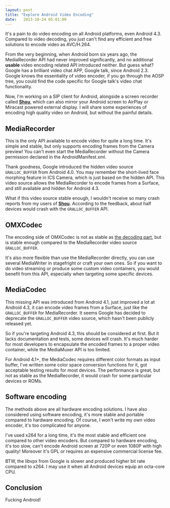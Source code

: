 ```yaml
---
layout: post
title: "Explore Android Video Encoding"
date:   2013-10-24 05:01:00
---
```


It's a pain to do video encoding on all Android platforms, even Android 4.3. Compared to video decoding, you just can't find any efficient and free solutions to encode video as AVC/H.264.

From the very beginning, when Android born six years ago, the MediaRecorder API had never improved significantly, and no additional **usable** video encoding related API introduced neither. But guess what? Google has a brilliant video chat APP, Google talk, since Android 2.3. Google knows the essentiality of video encoder, if you go through the AOSP tree, you could find the code specific for Google talk's video chat functionality.

Now, I'm working on a SIP client for Android, alongside a screen recorder called **[Shou](https://shou.tv)**, which can also mirror your Android screen to AirPlay or Miracast powered external display. I will share some experiences of encoding high quality video on Android, but without the painful details.




MediaRecorder
-------------

This is the only API available to encode video for quite a long time. It's simple and stable, but only supports encoding frames from the Camera preview! You can't even start the MediaRecorder without the Camera permission declared in the AndroidManifest.xml.

Thank goodness, Google introduced the hidden video source `GRALLOC_BUFFER` from Android 4.0. You may remember the short-lived face morphing feature in ICS Camera, which is just based on the hidden API. This video source allows the MediaRecorder to encode frames from a Surface, and still available and hidden for Android 4.3.

What if this video source stable enough, I wouldn't receive so many crash reports from my users of **[Shou](https://shou.tv)**. According to the feedback, about half devices would crash with the `GRALLOC_BUFFER` API.




OMXCodec
--------

The encoding side of OMXCodec is not as stable as [the decoding part](https://vec.io/posts/use-android-hardware-decoder-with-omxcodec-in-ndk), but is stable enough compared to the MediaRecorder video source `GRALLOC_BUFFER`.

It's also more flexible than use the MediaRecorder directly, you can use several MediaWriter in stagefright or craft your own ones. So if you want to do video streaming or produce some custom video containers, you would benefit from this API, especially when targeting some specific devices.




MediaCodec
----------

This missing API was introduced from Android 4.1, just improved a lot at Android 4.3, it can encode video frames from a Surface, just like the `GRALLOC_BUFFER` for MediaRecorder. It seems Google has decided to deprecate the `GRALLOC_BUFFER` video source, which hasn't been publicly released yet.

So if you're targeting Android 4.3, this should be considered at first. But it lacks documentation and tests, some devices will crash. It's much harder for most developers to encapsulate the encoded frames to a proper video container, while the MediaMuxer API is too limited.

For Android 4.1+, the MediaCodec requires different color formats as input buffer, I've written some color space conversion functions for it, got acceptable testing results for most devices. The performance is great, but not as stable as the MediaRecorder, it would crash for some particular devices or ROMs.




Software encoding
-----------------

The methods above are all hardware encoding solutions. I have also considered using software encoding, it's more stable and portable compared to hardware encoding. Of course, I won't write my own video encoder, it's too complicated for anyone.

I've used x264 for a long time, it's the most stable and efficient one compared to other video encoders. But compared to hardware encoding, it's too slow, can't encode Android screen at 720P or even 1080P with high quality! Moreover it's GPL or requires an expensive commercial license fee.

BTW, the libvpx from Google is slower and produced higher bit rate compared to x264. I may use it when all Android devices equip an octa-core CPU.




Conclusion
----------

Fucking Android!
